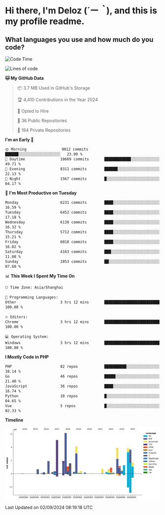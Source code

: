 # **Hi there, I'm Deloz (*´ー｀*), and this is my profile readme.**

## **What languages you use and how much do you code?**

<!--START_SECTION:waka-->
![Code Time](http://img.shields.io/badge/Code%20Time-4%2C584%20hrs-blue)

![Lines of code](https://img.shields.io/badge/From%20Hello%20World%20I%27ve%20Written-42.9%20million%20lines%20of%20code-blue)

**🐱 My GitHub Data** 

> 📦 3.7 MB Used in GitHub's Storage 
 > 
> 🏆 4,410 Contributions in the Year 2024
 > 
> 💼 Opted to Hire
 > 
> 📜 36 Public Repositories 
 > 
> 🔑 194 Private Repositories 
 > 
**I'm an Early 🐤** 

```text
🌞 Morning                9012 commits        ██████░░░░░░░░░░░░░░░░░░░   23.99 % 
🌆 Daytime                18669 commits       ████████████░░░░░░░░░░░░░   49.71 % 
🌃 Evening                8311 commits        ██████░░░░░░░░░░░░░░░░░░░   22.13 % 
🌙 Night                  1567 commits        █░░░░░░░░░░░░░░░░░░░░░░░░   04.17 % 
```
📅 **I'm Most Productive on Tuesday** 

```text
Monday                   6231 commits        ████░░░░░░░░░░░░░░░░░░░░░   16.59 % 
Tuesday                  6452 commits        ████░░░░░░░░░░░░░░░░░░░░░   17.18 % 
Wednesday                6130 commits        ████░░░░░░░░░░░░░░░░░░░░░   16.32 % 
Thursday                 5712 commits        ████░░░░░░░░░░░░░░░░░░░░░   15.21 % 
Friday                   6018 commits        ████░░░░░░░░░░░░░░░░░░░░░   16.02 % 
Saturday                 4163 commits        ███░░░░░░░░░░░░░░░░░░░░░░   11.08 % 
Sunday                   2853 commits        ██░░░░░░░░░░░░░░░░░░░░░░░   07.60 % 
```


📊 **This Week I Spent My Time On** 

```text
🕑︎ Time Zone: Asia/Shanghai

💬 Programming Languages: 
Other                    3 hrs 12 mins       █████████████████████████   100.00 % 

🔥 Editors: 
Chrome                   3 hrs 12 mins       █████████████████████████   100.00 % 

💻 Operating System: 
Windows                  3 hrs 12 mins       █████████████████████████   100.00 % 
```

**I Mostly Code in PHP** 

```text
PHP                      82 repos            ██████████░░░░░░░░░░░░░░░   38.14 % 
Go                       46 repos            █████░░░░░░░░░░░░░░░░░░░░   21.40 % 
JavaScript               36 repos            ████░░░░░░░░░░░░░░░░░░░░░   16.74 % 
Python                   10 repos            █░░░░░░░░░░░░░░░░░░░░░░░░   04.65 % 
Vue                      5 repos             █░░░░░░░░░░░░░░░░░░░░░░░░   02.33 % 
```



**Timeline**

![Lines of Code chart](https://raw.githubusercontent.com/deloz/deloz/main/assets/bar_graph.png)


 Last Updated on 02/09/2024 08:19:18 UTC
<!--END_SECTION:waka-->
